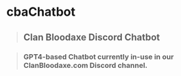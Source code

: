# cbaChatbot

> ## Clan Bloodaxe Discord Chatbot

> ### GPT4-based Chatbot currently in-use in our ClanBloodaxe.com Discord channel.
